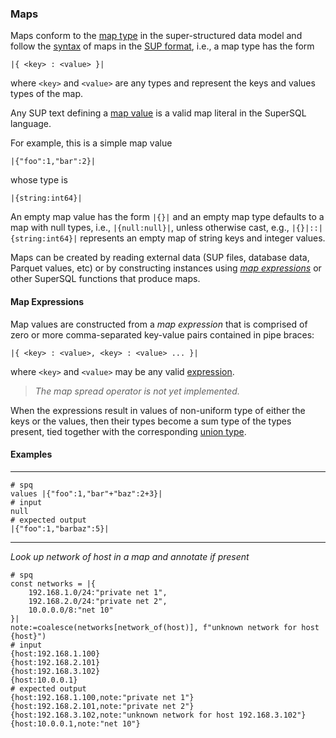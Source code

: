### Maps

Maps conform to the
[map type](../../formats/model.md#24-map)
in the super-structured data model and follow the
[syntax](../../formats/sup.md#254-map-type)
of maps in the [SUP format](../../formats/sup.md), i.e.,
a map type has the form
```
|{ <key> : <value> }|
```
where `<key>` and `<value>` are any types and represent the keys
and values types of the map.

Any SUP text defining a [map value](../../formats/sup.md#244-map-value)
is a valid map literal in the SuperSQL language.

For example, this is a simple map value
```
|{"foo":1,"bar":2}|
```
whose type is
```
|{string:int64}|
```

An empty map value has the form `|{}|` and
an empty map type defaults to a map with null types, i.e., `|{null:null}|`,
unless otherwise cast, e.g., `|{}|::|{string:int64}|` represents an empty
map of string keys and integer values.

Maps can be created by reading external data (SUP files,
database data, Parquet values, etc) or by
constructing instances using [_map expressions_](#map-expressions) or other
SuperSQL functions that produce maps.

#### Map Expressions

Map values are constructed from a _map expression_ that is comprised of
zero or more comma-separated key-value pairs contained in pipe braces:
```
|{ <key> : <value>, <key> : <value> ... }|
```
where `<key>` and `<value>`
may be any valid [expression](../expressions.md).

> _The map spread operator is not yet implemented._

When the expressions result in values of non-uniform type of either the keys or
the values, then their types become a sum type of the types present,
tied together with the corresponding [union type](union.md).

#### Examples
---
```mdtest-spq
# spq
values |{"foo":1,"bar"+"baz":2+3}|
# input
null
# expected output
|{"foo":1,"barbaz":5}|
```
---
_Look up network of host in a map and annotate if present_
```mdtest-spq {data-layout="stacked"}
# spq
const networks = |{
    192.168.1.0/24:"private net 1",
    192.168.2.0/24:"private net 2",
    10.0.0.0/8:"net 10"
}|
note:=coalesce(networks[network_of(host)], f"unknown network for host {host}")
# input
{host:192.168.1.100}
{host:192.168.2.101}
{host:192.168.3.102}
{host:10.0.0.1}
# expected output
{host:192.168.1.100,note:"private net 1"}
{host:192.168.2.101,note:"private net 2"}
{host:192.168.3.102,note:"unknown network for host 192.168.3.102"}
{host:10.0.0.1,note:"net 10"}
```
